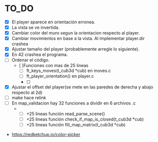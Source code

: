 # TO_DO
- [x] El player aparece en orientación erronea.
- [x] La vista se ve invertida.
- [x] Cambiar color del muro segun la orientacion respecto al player.
- [x] Cambiar movimientos en base a la vista. Al implementar player.dir crashea
- [x] Ajustar tamaño del player (probablemente arregle lo siguiente).
- [x] En 42 crashea el programa.
- [ ] Ordenar el código.
	* [ ]Funciones con mas de 25 lineas
		- [ ] ft_keys_moves(t_cub3d *cub) en moves.c
		- [ ] ft_player_orientation() en player.c
		- [ ] 
- [x] Ajustar el offset del player(se mete en las paredes de derecha y abajo respecto al 2d)
- [ ] make hace relink
- [ ] En map_validacion hay 32 funciones a dividir en 6 archivos .c
	* - [ ] +25 lineas función read_parse_scene()
	  - [ ] +25 lineas función 	check_if_map_is_closed(t_cub3d *cub)
	  - [ ] +25 lineas función fill_map_matrix(t_cub3d *cub)
- https://redketchup.io/color-picker